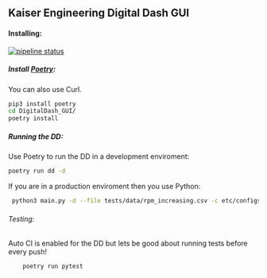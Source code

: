 ## Kaiser Engineering Digital Dash GUI

#### Installing:

[![pipeline status](https://gitlab.com/kaiserengineering/DigitalDash_GUI/badges/poetry/pipeline.svg)](https://gitlab.com/kaiserengineering/DigitalDash_GUI/-/commits/master)

##### Install [Poetry](https://python-poetry.org/):

You can also use Curl.

```sh
pip3 install poetry
cd DigitalDash_GUI/
poetry install
```

##### Running the DD:

Use Poetry to run the DD in a development enviroment:

```sh
poetry run dd -d
```

If you are in a production enviroment then you use Python:

```sh
 python3 main.py -d --file tests/data/rpm_increasing.csv -c etc/configs/single.json
```

###### Testing:

Auto CI is enabled for the DD but lets be good about running tests before every push!

```bash
    poetry run pytest
```
